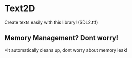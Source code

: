 # Text2D
Create texts easily with this library! (SDL2.ttf)


## Memory Management? Dont worry!
*It automatically cleans up, dont worry about memory leak!
